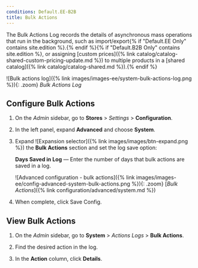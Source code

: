 ```yaml
---
conditions: Default.EE-B2B
title: Bulk Actions
---
```


The Bulk Actions Log records the details of asynchronous mass operations that run in the background, such as import/export{% if "Default.EE Only" contains site.edition %}.{% endif %}{% if "Default.B2B Only" contains site.edition %}, or assigning [custom prices]({% link catalog/catalog-shared-custom-pricing-update.md %}) to multiple products in a [shared catalog]({% link catalog/catalog-shared.md %}).{% endif %}

![Bulk actions log]({% link images/images-ee/system-bulk-actions-log.png %}){: .zoom}
_Bulk Actions Log_

## Configure Bulk Actions

1. On the _Admin_ sidebar, go to **Stores** > _Settings_ > **Configuration**.

1. In the left panel, expand **Advanced** and choose **System**.

1. Expand ![Expansion selector]({% link images/images/btn-expand.png %}) the **Bulk Actions** section and set the log save option:

    **Days Saved in Log** — Enter the number of days that bulk actions are saved in a log.

    ![Advanced configuration - bulk actions]({% link images/images-ee/config-advanced-system-bulk-actions.png %}){: .zoom}
    [_Bulk Actions_]({% link configuration/advanced/system.md %})

1. When complete, click <span class="btn">Save Config</span>.

## View Bulk Actions

1. On the _Admin_ sidebar, go to **System** > _Actions Logs_ > **Bulk Actions**.

1. Find the desired action in the log.

1. In the **Action** column, click **Details**.
